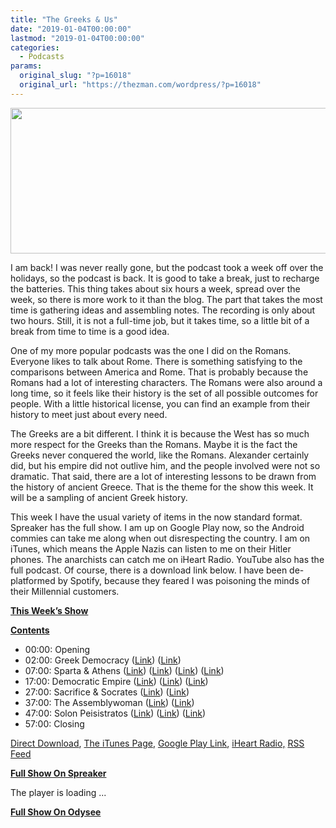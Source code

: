 ```yaml
---
title: "The Greeks & Us"
date: "2019-01-04T00:00:00"
lastmod: "2019-01-04T00:00:00"
categories:
  - Podcasts
params:
  original_slug: "?p=16018"
  original_url: "https://thezman.com/wordpress/?p=16018"
---
```


[<img
src="http://thezman.com/wordpress/wp-content/uploads/2018/01/Power-Hour.png"
decoding="async" width="600" height="233" />](http://thezman.com/wordpress/wp-content/uploads/2018/01/Power-Hour.png)

I am back! I was never really gone, but the podcast took a week off over
the holidays, so the podcast is back. It is good to take a break, just
to recharge the batteries. This thing takes about six hours a week,
spread over the week, so there is more work to it than the blog. The
part that takes the most time is gathering ideas and assembling notes.
The recording is only about two hours. Still, it is not a full-time job,
but it takes time, so a little bit of a break from time to time is a
good idea.

One of my more popular podcasts was the one I did on the Romans.
Everyone likes to talk about Rome. There is something satisfying to the
comparisons between America and Rome. That is probably because the
Romans had a lot of interesting characters. The Romans were also around
a long time, so it feels like their history is the set of all possible
outcomes for people. With a little historical license, you can find an
example from their history to meet just about every need.

The Greeks are a bit different. I think it is because the West has so
much more respect for the Greeks than the Romans. Maybe it is the fact
the Greeks never conquered the world, like the Romans. Alexander
certainly did, but his empire did not outlive him, and the people
involved were not so dramatic. That said, there are a lot of interesting
lessons to be drawn from the history of ancient Greece. That is the
theme for the show this week. It will be a sampling of ancient Greek
history.

This week I have the usual variety of items in the now standard format.
Spreaker has the full show. I am up on Google Play now, so the Android
commies can take me along when out disrespecting the country. I am on
iTunes, which means the Apple Nazis can listen to me on their Hitler
phones. The anarchists can catch me on iHeart Radio. YouTube also has
the full podcast. Of course, there is a download link below. I have been
de-platformed by Spotify, because they feared I was poisoning the minds
of their Millennial customers.

**<u>This Week’s Show</u>**

**<u>Contents</u>**

-   00:00: Opening
-   02:00: Greek Democracy
    (<a href="https://www.ancient.eu/Athenian_Democracy/" rel="noopener"
    target="_blank">Link</a>)
    (<a href="http://www.stoa.org/projects/demos/home?greekEncoding=UnicodeC"
    rel="noopener" target="_blank">Link</a>)
-   07:00: Sparta & Athens
    (<a href="https://en.wikipedia.org/wiki/Ionians" rel="noopener"
    target="_blank">Link</a>)
    (<a href="https://en.wikipedia.org/wiki/Dorians" rel="noopener"
    target="_blank">Link</a>)
    (<a href="https://en.wikipedia.org/wiki/Battle_of_Marathon"
    rel="noopener" target="_blank">Link</a>) (<a
    href="https://www.amazon.com/American-Nations-History-Regional-Cultures-ebook/dp/B0052RDIZA"
    rel="noopener" target="_blank">Link</a>)
-   17:00: Democratic Empire (<a
    href="https://www.amazon.com/Peloponnesian-War-Donald-Kagan/dp/0142004375"
    rel="noopener" target="_blank">Link</a>)
    (<a href="https://en.wikipedia.org/wiki/Peloponnesian_War" rel="noopener"
    target="_blank">Link</a>)
    (<a href="https://www.britannica.com/event/Greco-Persian-Wars"
    rel="noopener" target="_blank">Link</a>)
-   27:00: Sacrifice & Socrates
    (<a href="https://en.wikipedia.org/wiki/Socrates" rel="noopener"
    target="_blank">Link</a>) (<a
    href="https://www.amazon.com/Socrates-Founding-Philosophies-Ethics-Virtues-ebook/dp/B01BXAE9HU/"
    rel="noopener" target="_blank">Link</a>)
-   37:00: The Assemblywoman
    (<a href="https://en.wikipedia.org/wiki/Aristophanes" rel="noopener"
    target="_blank">Link</a>)
    (<a href="http://classics.mit.edu/Aristophanes/eccles.html"
    rel="noopener" target="_blank">Link</a>)
-   47:00: Solon Peisistratos
    (<a href="https://en.wikipedia.org/wiki/Peisistratos" rel="noopener"
    target="_blank">Link</a>)
    (<a href="https://en.wikipedia.org/wiki/Solon" rel="noopener"
    target="_blank">Link</a>)
    (<a href="https://www.youtube.com/watch?v=mSuQ-AyiicA" rel="noopener"
    target="_blank">Link</a>)
-   57:00: Closing

<a href="https://api.spreaker.com/v2/episodes/16624209/download.mp3"
rel="noopener" target="_blank">Direct Download</a>, <a
href="https://itunes.apple.com/us/podcast/the-z-blog-power-hour/id1262799640?mt=2"
rel="noopener" target="_blank">The iTunes Page</a>, <a
href="https://playmusic.app.goo.gl/?ibi=com.google.PlayMusic&amp;isi=691797987&amp;ius=googleplaymusic&amp;link=https://play.google.com/music/m/Ign2aae4ofqi7ih4zik5ipqtv3y?t%3DThe_Z_Blog_Power_Hour%26pcampaignid%3DMKT-na-all-co-pr-mu-pod-16"
rel="noopener" target="_blank">Google Play Link</a>, <a href="https://www.iheart.com/podcast/the-z-blog-power-hour-29246491/"
rel="noopener" target="_blank">iHeart Radio,</a>
<a href="https://www.spreaker.com/show/2589657/episodes/feed"
rel="noopener" target="_blank">RSS Feed</a>

**<u>Full Show On Spreaker</u>**

The player is loading ...

<span class="widget_spinner dark"></span>

**<u>Full Show On Odysee</u>**
